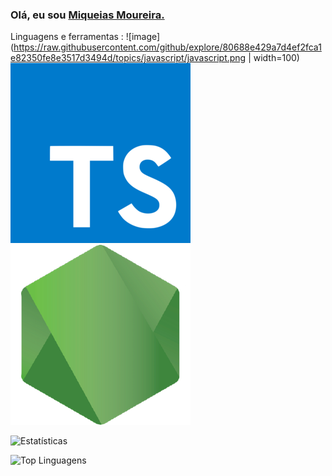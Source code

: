 ### Olá, eu sou [ Miqueias Moureira. ](https://github.com/miqueias-moureira)

Linguagens e ferramentas :
![image](https://raw.githubusercontent.com/github/explore/80688e429a7d4ef2fca1e82350fe8e3517d3494d/topics/javascript/javascript.png | width=100)
![image](https://raw.githubusercontent.com/github/explore/80688e429a7d4ef2fca1e82350fe8e3517d3494d/topics/typescript/typescript.png)
![image](https://raw.githubusercontent.com/github/explore/80688e429a7d4ef2fca1e82350fe8e3517d3494d/topics/nodejs/nodejs.png)

![ Estatísticas ](https://github-readme-stats.vercel.app/api?username=miqueias-moureira&show_icons=true&theme=radical)

![ Top Linguagens ](https://github-readme-stats.vercel.app/api/top-langs/?username=miqueias-moureira)

<!--
**miqueias-moureira/miqueias-moureira** is a ✨ _special_ ✨ repository because its `README.md` (this file) appears on your GitHub profile.

Here are some ideas to get you started:

- 🔭 I’m currently working on ...
- 🌱 I’m currently learning ...
- 👯 I’m looking to collaborate on ...
- 🤔 I’m looking for help with ...
- 💬 Ask me about ...
- 📫 How to reach me: ...
- 😄 Pronouns: ...
- ⚡ Fun fact: ...
-->
